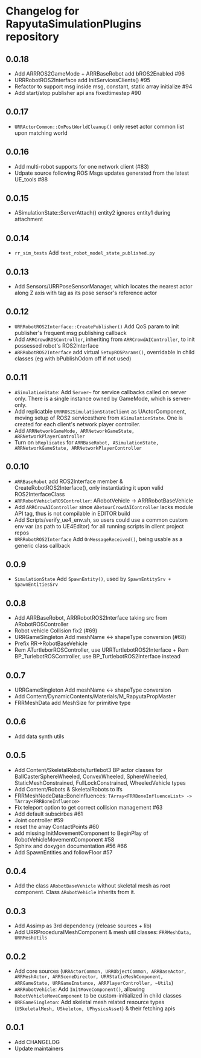 # Changelog for RapyutaSimulationPlugins repository

## 0.0.18 ##
* Add ARRROS2GameMode + ARRBaseRobot add bROS2Enabled #96
* URRRobotROS2Interface add InitServicesClients() #95
* Refactor to support msg inside msg, constant, static array initialize #94
* Add start/stop publisher api ans fixedtimestep #90

## 0.0.17 ##
* `URRActorCommon::OnPostWorldCleanup()` only reset actor common list upon matching world

## 0.0.16 ##
* Add multi-robot supports for one network client (#83)
* Udpate source following ROS Msgs updates generated from the latest UE_tools #88

## 0.0.15 ##
* ASimulationState::ServerAttach() entity2 ignores entity1 during attachment

## 0.0.14 ##
* `rr_sim_tests` Add `test_robot_model_state_published.py`

## 0.0.13 ##
* Add Sensors/URRPoseSensorManager, which locates the nearest actor along Z axis with tag as its pose sensor's reference actor

## 0.0.12 ##
* `URRRobotROS2Interface::CreatePublisher()` Add QoS param to init publisher's frequent msg publishing callback
* Add `ARRCrowdROSController`, inheriting from `ARRCrowdAIController`, to init possessed robot's ROS2Interface
* `ARRRobotROS2Interface` add virtual `SetupROSParams()`, overridable in child classes (eg with bPublishOdom off if not used)

## 0.0.11 ##
* `ASimulationState`: Add `Server~` for service callbacks called on server only. There is a single instance owned by GameMode, which is server-only.
* Add replicatble `URRROS2SimulationStateClient` as UActorComponent, moving setup of ROS2 servicesthere from `ASimulationState`. One is created for each client's network player controller.
* Add `ARRNetworkGameMode, ARRNetworkGameState, ARRNetworkPlayerController`
* Turn on `bReplicates` for `ARRBaseRobot, ASimulationState, ARRNetworkGameState, ARRNetworkPlayerController`

## 0.0.10 ##
* `ARRBaseRobot` add ROS2Interface member & CreateRobotROS2Interface(), only instantiating it upon valid ROS2InterfaceClass
* `ARRRobotVehicleROSController`: ARobotVehicle -> ARRRobotBaseVehicle
* Add `ARRCrowAIController` since `ADetourCrowdAIController` lacks module API tag, thus is not compilable in EDITOR build
* Add Scripts/verify_ue4_env.sh, so users could use a common custom env var (as path to UE4Editor) for all running scripts in client project repos
* `URRRobotROS2Interface` Add `OnMessageReceived()`, being usable as a generic class callback

## 0.0.9 ##
* `SimulationState` Add `SpawnEntity()`, used by `SpawnEntitySrv + SpawnEntitiesSrv`

## 0.0.8 ##
* Add ARRBaseRobot, ARRRobotROS2Interface taking src from ARobotROSController
* Robot vehicle Collision fix2 (#69)
* URRGameSingleton Add meshName <-> shapeType conversion (#68)
* Prefix RR->RobotBaseVehicle 
* Rem ATurtleborROSController, use URRTurtlebotROS2Interface + Rem BP_TurlebotROSController, use BP_TurtlebotROS2Interface instead

## 0.0.7 ##
* URRGameSingleton Add meshName <-> shapeType conversion
* Add Content/DynamicContents/Materials/M_RapyutaPropMaster
* FRRMeshData add MeshSize for primitive type

## 0.0.6 ##
* Add data synth utils

## 0.0.5 ##
* Add Content/SkeletalRobots/turtlebot3 BP actor classes for BallCasterSphereWheeled, ConvexWheeled, SphereWheeled, StaticMeshConstrained, FullLockConstrained, WheeledVehicle types
* Add Content/Robots & SkeletalRobots to lfs
* FRRMeshNodeData::BoneInfluences: `TArray<FRRBoneInfluenceList> -> TArray<FRRBoneInfluence>`
* Fix teleport option to get correct collision management #63
* Add default subscirbes #61
* Joint controller #59
* reset the array ContactPoints #60
* add missing InitMovementComponent to BeginPlay of RobotVehicleMovementComponent #58
* Sphinx and doxygen documentation #56 #66
* Add SpawnEntities and followFloor #57

## 0.0.4 ##
* Add the class `ARobotBaseVehicle` without skeletal mesh as root component. Class `ARobotVehicle` inherits from it.

## 0.0.3 ##
* Add Assimp as 3rd dependency (release sources + lib)
* Add URRProceduralMeshComponent & mesh util classes: `FRRMeshData, URRMeshUtils`

## 0.0.2 ##
* Add core sources (`URRActorCommon, URRObjectCommon, ARRBaseActor, ARRMeshActor, ARRSceneDirector, URRStaticMeshComponent, ARRGameState, URRGameInstance, ARRPlayerController, ~Utils`)
* `ARRRobotVehicle`: Add `InitMoveComponent()`, allowing `RobotVehicleMoveComponent` to be custom-initialized in child classes
* `URRGameSingleton`: Add skeletal mesh related resource types (`USkeletalMesh, USkeleton, UPhysicsAsset`) & their fetching apis

## 0.0.1 ##
* Add CHANGELOG
* Update maintainers
